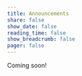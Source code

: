 ```yaml
---
title: Announcements
share: false
show_date: false
reading_time: false
show_breadcrumb: false
pager: false
---
```


Coming soon!
